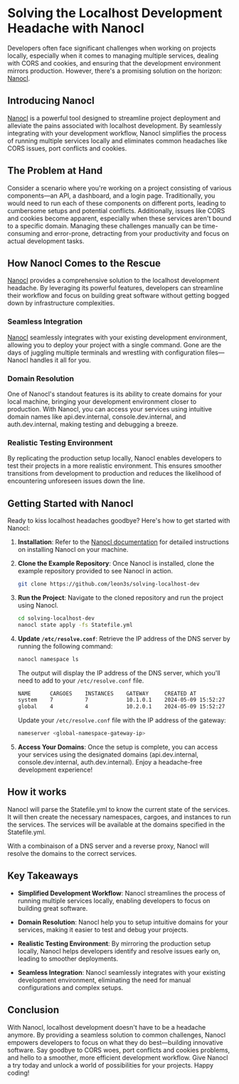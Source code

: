 # Solving the Localhost Development Headache with Nanocl

Developers often face significant challenges when working on projects locally, especially when it comes to managing multiple services, dealing with CORS and cookies, and ensuring that the development environment mirrors production. However, there's a promising solution on the horizon: [Nanocl][nanocl-doc].

## Introducing Nanocl

[Nanocl][nanocl-doc] is a powerful tool designed to streamline project deployment and alleviate the pains associated with localhost development. By seamlessly integrating with your development workflow, Nanocl simplifies the process of running multiple services locally and eliminates common headaches like CORS issues, port conflicts and cookies.

## The Problem at Hand

Consider a scenario where you're working on a project consisting of various components—an API, a dashboard, and a login page. Traditionally, you would need to run each of these components on different ports, leading to cumbersome setups and potential conflicts. Additionally, issues like CORS and cookies become apparent, especially when these services aren't bound to a specific domain. Managing these challenges manually can be time-consuming and error-prone, detracting from your productivity and focus on actual development tasks.

## How Nanocl Comes to the Rescue

[Nanocl][nanocl-doc] provides a comprehensive solution to the localhost development headache. By leveraging its powerful features, developers can streamline their workflow and focus on building great software without getting bogged down by infrastructure complexities.

### Seamless Integration

[Nanocl][nanocl-doc] seamlessly integrates with your existing development environment, allowing you to deploy your project with a single command. Gone are the days of juggling multiple terminals and wrestling with configuration files—Nanocl handles it all for you.

### Domain Resolution

One of Nanocl's standout features is its ability to create domains for your local machine, bringing your development environment closer to production. With Nanocl, you can access your services using intuitive domain names like api.dev.internal, console.dev.internal, and auth.dev.internal, making testing and debugging a breeze.

### Realistic Testing Environment

By replicating the production setup locally, Nanocl enables developers to test their projects in a more realistic environment. This ensures smoother transitions from development to production and reduces the likelihood of encountering unforeseen issues down the line.

## Getting Started with Nanocl

Ready to kiss localhost headaches goodbye? Here's how to get started with Nanocl:

1.  **Installation**: Refer to the [Nanocl documentation][nanocl-doc-install] for detailed instructions on installing Nanocl on your machine.

2.  **Clone the Example Repository**: Once Nanocl is installed, clone the example repository provided to see Nanocl in action.

    ```bash
    git clone https://github.com/leon3s/solving-localhost-dev
    ```

3.  **Run the Project**: Navigate to the cloned repository and run the project using Nanocl.

    ```bash
    cd solving-localhost-dev
    nanocl state apply -fs Statefile.yml
    ```

4.  **Update `/etc/resolve.conf`**: Retrieve the IP address of the DNS server by running the following command:

    ```bash
    nanocl namespace ls
    ```

    The output will display the IP address of the DNS server, which you'll need to add to your `/etc/resolve.conf` file.

    ```bash
    NAME      CARGOES    INSTANCES    GATEWAY     CREATED AT
    system    7          7            10.1.0.1    2024-05-09 15:52:27
    global    4          4            10.2.0.1    2024-05-09 15:52:27
    ```

    Update your `/etc/resolve.conf` file with the IP address of the gateway:

    ```bash
    nameserver <global-namespace-gateway-ip>
    ```

5.  **Access Your Domains**: Once the setup is complete, you can access your services using the designated domains (api.dev.internal, console.dev.internal, auth.dev.internal). Enjoy a headache-free development experience!

## How it works

Nanocl will parse the Statefile.yml to know the current state of the services. It will then create the necessary namespaces, cargoes, and instances to run the services. The services will be available at the domains specified in the Statefile.yml.

With a combinaison of a DNS server and a reverse proxy, Nanocl will resolve the domains to the correct services.

## Key Takeaways

- **Simplified Development Workflow**: Nanocl streamlines the process of running multiple services locally, enabling developers to focus on building great software.

- **Domain Resolution**: Nanocl help you to setup intuitive domains for your services, making it easier to test and debug your projects.

- **Realistic Testing Environment**: By mirroring the production setup locally, Nanocl helps developers identify and resolve issues early on, leading to smoother deployments.

- **Seamless Integration**: Nanocl seamlessly integrates with your existing development environment, eliminating the need for manual configurations and complex setups.

## Conclusion

With Nanocl, localhost development doesn't have to be a headache anymore. By providing a seamless solution to common challenges, Nanocl empowers developers to focus on what they do best—building innovative software. Say goodbye to CORS woes, port conflicts and cookies problems, and hello to a smoother, more efficient development workflow. Give Nanocl a try today and unlock a world of possibilities for your projects. Happy coding!

[nanocl-doc]: https://next-hat.com/nanocl
[nanocl-doc-install]: https://docs.next-hat.com/manuals/nanocl/install/overview
